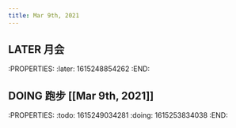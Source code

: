 ```yaml
---
title: Mar 9th, 2021
---
```


## LATER 月会
:PROPERTIES:
:later: 1615248854262
:END:
## DOING 跑步 [[Mar 9th, 2021]]
:PROPERTIES:
:todo: 1615249034281
:doing: 1615253834038
:END:
##
##

